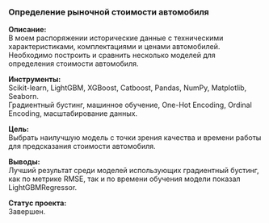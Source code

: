 ### Определение рыночной стоимости автомобиля  
**Описание:**  
В моем распоряжении исторические данные с техническими характеристиками, комплектациями и ценами автомобилей. Необходимо построить и сравнить несколько моделей для определения стоимости автомобиля.
  
**Инструменты:**  
Scikit-learn, LightGBM, XGBoost, Catboost, Pandas, NumPy, Matplotlib, Seaborn.  
Градиентный бустинг, машинное обучение, One-Hot Encoding, Ordinal Encoding, масштабирование данных.

**Цель:**  
Выбрать наилучшую модель с точки зрения качества и времени работы для предсказания стоимости автомобиля.

**Выводы:**  
Лучший результат среди моделей использующих градиентный бустинг, как по метрике RMSE, так и по времени обучения модели показал LightGBMRegressor.

**Статус проекта:**  
Завершен.